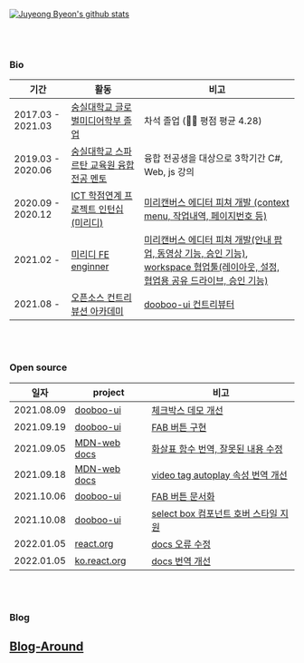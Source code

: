 [![Juyeong Byeon's github stats](https://github-readme-stats.vercel.app/api?username=wndudqus&count_private=true&show_icons=true&theme=buefy&hide=issues,contribs)](https://github.com/anuraghazra/github-readme-stats)

<br/>
<br/>

<div align="left">
<h3> Bio </h3>
</div>

<div align="left">
	<table>
    <thead>
      <tr>
       <th>기간</th><th>활동</th><th>비고</th>
      </tr>
    </thead>
    <tbody>
     <tr>
      <td>2017.03 - 2021.03</td>
      <td><a href="http://media.ssu.ac.kr/">숭실대학교 글로벌미디어학부 졸업</a></td>
      <td>차석 졸업 (👨‍🎓 평점 평균 4.28)</td>
    </tr>
    <tr>
      <td>2019.03 - 2020.06</td>
      <td><a href="http://spartan.ssu.ac.kr/">숭실대학교 스파르탄 교육원 융합전공 멘토</a></td>
      <td>융합 전공생을 대상으로 3학기간 C#, Web, js 강의</td>
    </tr>
    <tr>
      <td>2020.09 - 2020.12</td>
      <td><a href="https://internnet.hanium.or.kr/">ICT 학점연계 프로젝트 인턴십 (미리디)</a></td>
      <td><a href="https://www.miricanvas.com/design">미리캔버스 에디터 피쳐 개발 (context menu, 작업내역, 페이지번호 등)</a></td>
    </tr>
    <tr>
      <tr>
      <td>2021.02 - </td>
      <td><a href="https://www.jobkorea.co.kr/Recruit/Co_Read/Recruit/C/miridih">미리디 FE enginner</a></td>
      <td><a href="https://www.miricanvas.com/design">미리캔버스 에디터 피쳐 개발(안내 팝업, 동영상 기능, 승인 기능)</a>, <a href="https://www.miricanvas.com/workspace">workspace 협업툴(레이아웃, 설정, 협업용 공유 드라이브, 승인 기능) </a></td>
    </tr>
      <tr>
      <td>2021.08 - </td>
      <td><a href="https://contributionacademy.oopy.io/">오픈소스 컨트리뷰션 아카데미</a></td>
      <td><a href="https://github.com/dooboolab/dooboo-ui">dooboo-ui 컨트리뷰터</a></td>
    </tr>
   </tbody>
	</table>
</div>

<br/>
<br/>

<div align="left">
<h3> Open source </h3>
</div>

<div align="left">
	<table>
     <thead>
      <tr>
        <th>일자</th><th>project</th><th>비고</th>
      </tr>
     </thead>
   <tbody>
    <tr>
      <td>2021.08.09</td>
      <td><a href="https://github.com/dooboolab/dooboo-ui">dooboo-ui</a></td>
      <td><a href="https://github.com/dooboolab/dooboo-ui/pull/61">체크박스 데모 개선</a></td>
	  </tr>
    <tr>
      <td>2021.09.19</td>
      <td><a href="https://github.com/dooboolab/dooboo-ui">dooboo-ui</a></td>
      <td><a href="https://github.com/dooboolab/dooboo-ui/pull/67">FAB 버튼 구현</a></td>
	  </tr>
    <tr>
      <td>2021.09.05</td>
      <td><a href="https://github.com/mdn/translated-content/pull/2336">MDN-web docs</a></td>
      <td><a href="https://developer.mozilla.org/ko/docs/Web/JavaScript/Reference/Functions/Arrow_functions">화살표 함수 번역, 잘못된 내용 수정</a></td>
	  </tr>
    <tr>
      <td>2021.09.18</td>
      <td><a href="https://github.com/mdn/translated-content/pull/2454">MDN-web docs</a></td>
      <td><a href="https://developer.mozilla.org/ko/docs/Web/HTML/Element/Video">video tag autoplay 속성 번역 개선</a></td>
	  </tr>
     <tr>
	      <td>2021.10.06</td>
	      <td><a href="https://dooboo-ui.dooboolab.com/?path=/docs/components-fab--page">dooboo-ui</a></td>
	      <td><a href="https://github.com/dooboolab/dooboo-ui/pull/141">FAB 버튼 문서화</a></td>
	  </tr>
	   <tr>
	      <td>2021.10.08</td>
	      <td><a href="https://github.com/mdn/translated-content/pull/2454">dooboo-ui</a></td>
	      <td><a href="https://github.com/dooboolab/dooboo-ui/pull/144">select box 컴포넌트 호버 스타일 지원</a></td>
	  </tr>
	   <tr>
	      <td>2022.01.05</td>
	      <td><a href="https://github.com/reactjs/reactjs.org/pull/4209#issue-1094287376">react.org</a></td>
	      <td><a href="https://reactjs.org/docs/jsx-in-depth.html#spread-attributes">docs 오류 수정</a></td>
	  </tr>
	   <tr>
	      <td>2022.01.05</td>
	      <td><a href="https://github.com/reactjs/ko.reactjs.org/pull/423">ko.react.org</a></td>
	      <td><a href="https://ko.reactjs.org/docs/hooks-faq.html#:~:text=%EC%9E%90%EB%8F%99%20%EB%B3%91%ED%95%A9%EC%9D%B4%20%EA%B7%B8%EB%A6%AC%EC%9A%B4%20%EA%B2%BD%EC%9A%B0%20%EA%B0%9C%EC%B2%B4%20state%20%EC%97%85%EB%8D%B0%EC%9D%B4%ED%8A%B8%EB%A5%BC%20%EB%B3%91%ED%95%A9%ED%95%98%EB%8A%94%20%EC%BB%A4%EC%8A%A4%ED%85%80%20useLegacyState%20Hook%EC%9D%84%20%EC%9E%91%EC%84%B1%ED%95%A0%20%EC%88%98%20%EC%9E%88%EC%8A%B5%EB%8B%88%EB%8B%A4.%20%EA%B7%B8%EB%9F%AC%EB%82%98%2C%20%ED%95%A8%EA%BB%98%20%EB%B3%80%EA%B2%BD%EB%90%98%EB%8A%94%20%EA%B0%92%EC%97%90%20%EB%94%B0%EB%9D%BC%20state%EB%A5%BC%20%EC%97%AC%EB%9F%AC%20state%20%EB%B3%80%EC%88%98%EB%A1%9C%20%EB%B6%84%ED%95%A0%ED%95%98%EB%8A%94%20%EA%B2%83%EC%9D%84%20%EC%B6%94%EC%B2%9C%ED%95%A9%EB%8B%88%EB%8B%A4.">docs 번역 개선</a></td>
	  </tr>
    </tbody>
	</table>
</div>

<br/>
<br/>

<div align="left">
<h3> Blog </h3>

## [Blog-Around](https://wndudqus.github.io/Blog-Around/)
